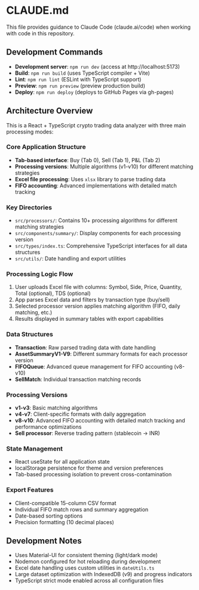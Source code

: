 # CLAUDE.md

This file provides guidance to Claude Code (claude.ai/code) when working with code in this repository.

## Development Commands

- **Development server**: `npm run dev` (access at http://localhost:5173)
- **Build**: `npm run build` (uses TypeScript compiler + Vite)
- **Lint**: `npm run lint` (ESLint with TypeScript support)
- **Preview**: `npm run preview` (preview production build)
- **Deploy**: `npm run deploy` (deploys to GitHub Pages via gh-pages)

## Architecture Overview

This is a React + TypeScript crypto trading data analyzer with three main processing modes:

### Core Application Structure
- **Tab-based interface**: Buy (Tab 0), Sell (Tab 1), P&L (Tab 2)
- **Processing versions**: Multiple algorithms (v1-v10) for different matching strategies
- **Excel file processing**: Uses `xlsx` library to parse trading data
- **FIFO accounting**: Advanced implementations with detailed match tracking

### Key Directories
- `src/processors/`: Contains 10+ processing algorithms for different matching strategies
- `src/components/summary/`: Display components for each processing version
- `src/types/index.ts`: Comprehensive TypeScript interfaces for all data structures
- `src/utils/`: Date handling and export utilities

### Processing Logic Flow
1. User uploads Excel file with columns: Symbol, Side, Price, Quantity, Total (optional), TDS (optional)
2. App parses Excel data and filters by transaction type (buy/sell)
3. Selected processor version applies matching algorithm (FIFO, daily matching, etc.)
4. Results displayed in summary tables with export capabilities

### Data Structures
- **Transaction**: Raw parsed trading data with date handling
- **AssetSummaryV1-V9**: Different summary formats for each processor version
- **FIFOQueue**: Advanced queue management for FIFO accounting (v8-v10)
- **SellMatch**: Individual transaction matching records

### Processing Versions
- **v1-v3**: Basic matching algorithms
- **v4-v7**: Client-specific formats with daily aggregation
- **v8-v10**: Advanced FIFO accounting with detailed match tracking and performance optimizations
- **Sell processor**: Reverse trading pattern (stablecoin → INR)

### State Management
- React useState for all application state
- localStorage persistence for theme and version preferences
- Tab-based processing isolation to prevent cross-contamination

### Export Features
- Client-compatible 15-column CSV format
- Individual FIFO match rows and summary aggregation
- Date-based sorting options
- Precision formatting (10 decimal places)

## Development Notes

- Uses Material-UI for consistent theming (light/dark mode)
- Nodemon configured for hot reloading during development
- Excel date handling uses custom utilities in `dateUtils.ts`
- Large dataset optimization with IndexedDB (v9) and progress indicators
- TypeScript strict mode enabled across all configuration files